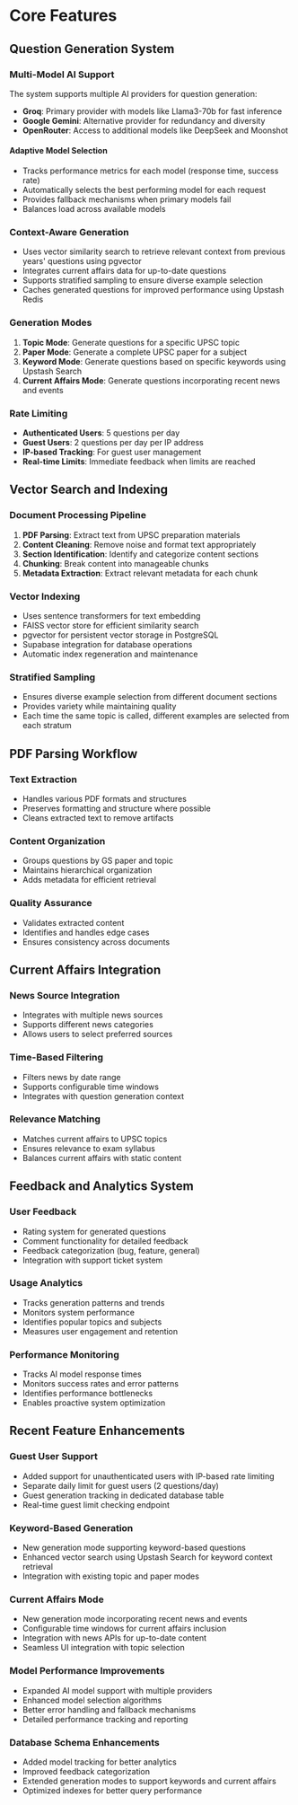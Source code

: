 # Core Features

## Question Generation System

### Multi-Model AI Support
The system supports multiple AI providers for question generation:
- **Groq**: Primary provider with models like Llama3-70b for fast inference
- **Google Gemini**: Alternative provider for redundancy and diversity
- **OpenRouter**: Access to additional models like DeepSeek and Moonshot

#### Adaptive Model Selection
- Tracks performance metrics for each model (response time, success rate)
- Automatically selects the best performing model for each request
- Provides fallback mechanisms when primary models fail
- Balances load across available models

### Context-Aware Generation
- Uses vector similarity search to retrieve relevant context from previous years' questions using pgvector
- Integrates current affairs data for up-to-date questions
- Supports stratified sampling to ensure diverse example selection
- Caches generated questions for improved performance using Upstash Redis

### Generation Modes
1. **Topic Mode**: Generate questions for a specific UPSC topic
2. **Paper Mode**: Generate a complete UPSC paper for a subject
3. **Keyword Mode**: Generate questions based on specific keywords using Upstash Search
4. **Current Affairs Mode**: Generate questions incorporating recent news and events

### Rate Limiting
- **Authenticated Users**: 5 questions per day
- **Guest Users**: 2 questions per day per IP address
- **IP-based Tracking**: For guest user management
- **Real-time Limits**: Immediate feedback when limits are reached

## Vector Search and Indexing

### Document Processing Pipeline
1. **PDF Parsing**: Extract text from UPSC preparation materials
2. **Content Cleaning**: Remove noise and format text appropriately
3. **Section Identification**: Identify and categorize content sections
4. **Chunking**: Break content into manageable chunks
5. **Metadata Extraction**: Extract relevant metadata for each chunk

### Vector Indexing
- Uses sentence transformers for text embedding
- FAISS vector store for efficient similarity search
- pgvector for persistent vector storage in PostgreSQL
- Supabase integration for database operations
- Automatic index regeneration and maintenance

### Stratified Sampling
- Ensures diverse example selection from different document sections
- Provides variety while maintaining quality
- Each time the same topic is called, different examples are selected from each stratum

## PDF Parsing Workflow

### Text Extraction
- Handles various PDF formats and structures
- Preserves formatting and structure where possible
- Cleans extracted text to remove artifacts

### Content Organization
- Groups questions by GS paper and topic
- Maintains hierarchical organization
- Adds metadata for efficient retrieval

### Quality Assurance
- Validates extracted content
- Identifies and handles edge cases
- Ensures consistency across documents

## Current Affairs Integration

### News Source Integration
- Integrates with multiple news sources
- Supports different news categories
- Allows users to select preferred sources

### Time-Based Filtering
- Filters news by date range
- Supports configurable time windows
- Integrates with question generation context

### Relevance Matching
- Matches current affairs to UPSC topics
- Ensures relevance to exam syllabus
- Balances current affairs with static content

## Feedback and Analytics System

### User Feedback
- Rating system for generated questions
- Comment functionality for detailed feedback
- Feedback categorization (bug, feature, general)
- Integration with support ticket system

### Usage Analytics
- Tracks generation patterns and trends
- Monitors system performance
- Identifies popular topics and subjects
- Measures user engagement and retention

### Performance Monitoring
- Tracks AI model response times
- Monitors success rates and error patterns
- Identifies performance bottlenecks
- Enables proactive system optimization

## Recent Feature Enhancements

### Guest User Support
- Added support for unauthenticated users with IP-based rate limiting
- Separate daily limit for guest users (2 questions/day)
- Guest generation tracking in dedicated database table
- Real-time guest limit checking endpoint

### Keyword-Based Generation
- New generation mode supporting keyword-based questions
- Enhanced vector search using Upstash Search for keyword context retrieval
- Integration with existing topic and paper modes

### Current Affairs Mode
- New generation mode incorporating recent news and events
- Configurable time windows for current affairs inclusion
- Integration with news APIs for up-to-date content
- Seamless UI integration with topic selection

### Model Performance Improvements
- Expanded AI model support with multiple providers
- Enhanced model selection algorithms
- Better error handling and fallback mechanisms
- Detailed performance tracking and reporting

### Database Schema Enhancements
- Added model tracking for better analytics
- Improved feedback categorization
- Extended generation modes to support keywords and current affairs
- Optimized indexes for better query performance